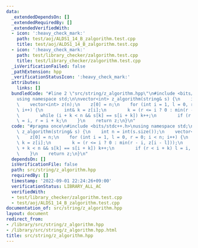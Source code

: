 ```yaml
---
data:
  _extendedDependsOn: []
  _extendedRequiredBy: []
  _extendedVerifiedWith:
  - icon: ':heavy_check_mark:'
    path: test/aoj/ALDS1_14_B_zalgorithm.test.cpp
    title: test/aoj/ALDS1_14_B_zalgorithm.test.cpp
  - icon: ':heavy_check_mark:'
    path: test/library_checker/zalgorithm.test.cpp
    title: test/library_checker/zalgorithm.test.cpp
  _isVerificationFailed: false
  _pathExtension: hpp
  _verificationStatusIcon: ':heavy_check_mark:'
  attributes:
    links: []
  bundledCode: "#line 2 \"src/string/z_algorithm.hpp\"\n#include <bits/stdc++.h>\n\
    using namespace std;\n\nvector<int> z_algorithm(string& s) {\n    int n = int(s.size());\n\
    \    vector<int> z(n);\n    z[0] = n;\n    for (int i = 1, l = 0, r = 0; i < n;\
    \ i++) {\n        int& k = z[i];\n        k = (r <= i ? 0 : min(r - i, z[i - l]));\n\
    \        while (i + k < n && s[k] == s[i + k]) k++;\n        if (r < i + k) l\
    \ = i, r = i + k;\n    }\n    return z;\n}\n"
  code: "#pragma once\n#include <bits/stdc++.h>\nusing namespace std;\n\nvector<int>\
    \ z_algorithm(string& s) {\n    int n = int(s.size());\n    vector<int> z(n);\n\
    \    z[0] = n;\n    for (int i = 1, l = 0, r = 0; i < n; i++) {\n        int&\
    \ k = z[i];\n        k = (r <= i ? 0 : min(r - i, z[i - l]));\n        while (i\
    \ + k < n && s[k] == s[i + k]) k++;\n        if (r < i + k) l = i, r = i + k;\n\
    \    }\n    return z;\n}\n"
  dependsOn: []
  isVerificationFile: false
  path: src/string/z_algorithm.hpp
  requiredBy: []
  timestamp: '2022-09-01 22:24:26+09:00'
  verificationStatus: LIBRARY_ALL_AC
  verifiedWith:
  - test/library_checker/zalgorithm.test.cpp
  - test/aoj/ALDS1_14_B_zalgorithm.test.cpp
documentation_of: src/string/z_algorithm.hpp
layout: document
redirect_from:
- /library/src/string/z_algorithm.hpp
- /library/src/string/z_algorithm.hpp.html
title: src/string/z_algorithm.hpp
---
```

